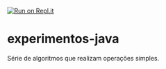 [![Run on Repl.it](https://repl.it/badge/github/Escowolf/experimentos-java)](https://repl.it/github/Escowolf/experimentos-java)
# experimentos-java
Série de algoritmos que realizam operações simples. 
